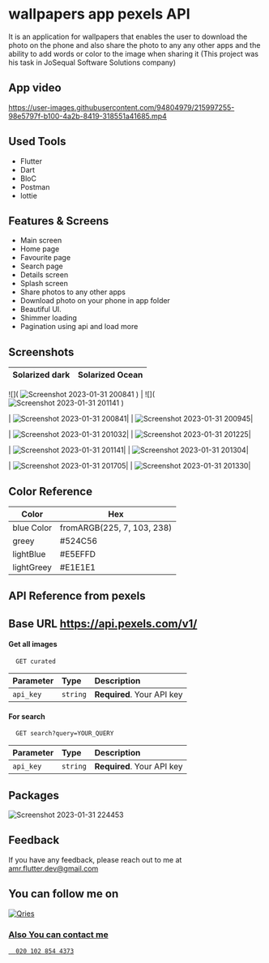 # wallpapers app pexels API

It is an application for wallpapers that enables the user to download the photo on the phone and also share the photo to any any other apps and the ability to add words or color to the image when sharing it (This project was his task in JoSequal Software Solutions company)

## App video
https://user-images.githubusercontent.com/94804979/215997255-98e5797f-b100-4a2b-8419-318551a41685.mp4

## Used Tools
- Flutter  
- Dart
- BloC
- Postman
- lottie

## Features & Screens

- Main screen
- Home page
- Favourite page
- Search page
- Details screen
- Splash screen
- Share photos to any other apps
- Download photo on your phone in app folder
- Beautiful UI.
- Shimmer loading
- Pagination using api and load more

## Screenshots

Solarized dark             |  Solarized Ocean
:-------------------------:|:-------------------------:
![](  ![Screenshot 2023-01-31 200841](https://user-images.githubusercontent.com/94804979/216002622-fe1c3f94-9880-4c60-b792-bfdd9d9f19ae.png)
 )  |  ![](  ![Screenshot 2023-01-31 201141](https://user-images.githubusercontent.com/94804979/216002652-196fd4f7-d721-41d1-ab15-b77b53bf7ba5.png)
  )

|  ![Screenshot 2023-01-31 200841](https://user-images.githubusercontent.com/94804979/215880358-6abe694b-d6a1-435c-ab24-9bac5fc80580.png)|
 | ![Screenshot 2023-01-31 200945](https://user-images.githubusercontent.com/94804979/215880320-be9aeb58-e45f-41a7-9936-b22ad26710a6.png)|


| ![Screenshot 2023-01-31 201032](https://user-images.githubusercontent.com/94804979/215880602-d1dcfcbe-42f4-498d-8596-da5f74016224.png)|
 |  ![Screenshot 2023-01-31 201225](https://user-images.githubusercontent.com/94804979/215880528-1f2c68f3-d00d-4f8f-adbc-5235452e8f86.png)|


| ![Screenshot 2023-01-31 201141](https://user-images.githubusercontent.com/94804979/215881026-d0915ef9-d9b0-45cb-b987-aedad64cb8cf.png)|
| ![Screenshot 2023-01-31 201304](https://user-images.githubusercontent.com/94804979/215880953-43ab5cb7-eed2-4fdc-9c9b-6fc7ca8d0630.png)|


| ![Screenshot 2023-01-31 201705](https://user-images.githubusercontent.com/94804979/215881677-bad1e6f2-4701-4e66-89fb-545f111ed7f9.png)|
| ![Screenshot 2023-01-31 201330](https://user-images.githubusercontent.com/94804979/215881512-54215109-f985-4f97-9fa3-6f392f3d2203.png)|



## Color Reference

| Color             |Hex                                                                |
| ----------------- | ------------------------------------------------------------------ |
| blue Color  | fromARGB(225, 7, 103, 238) |
| greey | #524C56 |
| lightBlue | #E5EFFD |
|lightGreey | #E1E1E1 |



## API Reference from pexels
## Base URL https://api.pexels.com/v1/
#### Get all images

```http
  GET curated 
```

| Parameter | Type     | Description                |
| :-------- | :------- | :------------------------- |
| `api_key` | `string` | **Required**. Your API key |

#### For search

```http
  GET search?query=YOUR_QUERY
```

| Parameter | Type     | Description                       |
| :-------- | :------- | :-------------------------------- |
| `api_key` | `string` | **Required**. Your API key |


## Packages
![Screenshot 2023-01-31 224453](https://user-images.githubusercontent.com/94804979/215878919-08cfa972-aadf-4e76-b414-52d6438544fe.png)

## Feedback
If you have any feedback, please reach out to me at amr.flutter.dev@gmail.com

## You can follow me on 
<a href="https://www.linkedin.com/in/amr-hussein-51a141220/">
         <img alt="Qries" src="https://img.shields.io/badge/LinkedIn-0077B5?style=for-the-badge&logo=linkedin&logoColor=white"
         >
         
    
### Also You can contact  me 
```http
  020 102 854 4373
```


